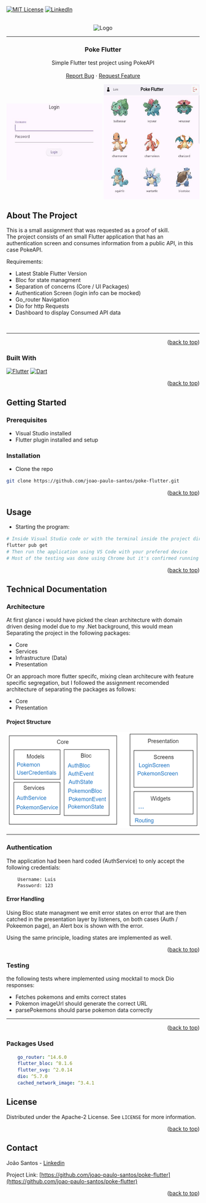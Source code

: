 

<a name="readme-top"></a>

[![MIT License][license-shield]][license-url]
[![LinkedIn][linkedin-shield]][linkedin-url]



<!-- PROJECT LOGO -->
<br />
<div align="center">
  
<img src="https://cdn0.iconfinder.com/data/icons/pokemon-go-vol-2/135/_pikachu-512.png" alt="Logo" width="80" height="80">
 

---
  <h3 align="center">Poke Flutter</h3>

  <p align="center">
    Simple Flutter test project using PokeAPI
    <br />
    <br />
    <a href="https://github.com/joao-paulo-santos/Poke-Flutter/issues">Report Bug</a>
    ·
    <a href="https://github.com/joao-paulo-santos/Poke-Flutter/issues">Request Feature</a>
  </p>
</div>

<p float="left" >
  <img src="readme-assets/login.jpg" height=200 width=250 alt="Login Screeen" style="vertical-align:middle;">
  <img src="readme-assets/pokelist.jpg" height=300 width=250 alt="Pokemon List View" style="vertical-align:middle;">
</p>



<!-- ABOUT THE PROJECT -->
## About The Project

This is a small assignment that was requested as a proof of skill.<br>
The project consists of an small Flutter application that has an authentication screen and consumes information from a public API, in this case PokeAPI.

Requirements:
- Latest Stable Flutter Version
- Bloc for state managment
- Separation of concerns (Core / UI Packages)
- Authentication Screen (login info can be mocked)
- Go_router Navigation
- Dio for http Requests
- Dashboard to display Consumed API data

</br>

---

<p align="right">(<a href="#readme-top">back to top</a>)</p>



### Built With

[![Flutter][Flutter]][Flutter-url]
[![Dart][Dart]][Dart-url]
<p align="right">(<a href="#readme-top">back to top</a>)</p>



<!-- GETTING STARTED -->
## Getting Started

### Prerequisites

- Visual Studio installed
- Flutter plugin installed and setup

### Installation

 - Clone the repo
```sh
git clone https://github.com/joao-paulo-santos/poke-flutter.git
```


<p align="right">(<a href="#readme-top">back to top</a>)</p>



<!-- USAGE EXAMPLES -->
## Usage

 - Starting the program: 
```sh
# Inside Visual Studio code or with the terminal inside the project directory:
flutter pub get
# Then run the application using VS Code with your prefered device
# Most of the testing was done using Chrome but it's confirmed running on Android
```

<p align="right">(<a href="#readme-top">back to top</a>)</p>


## Technical Documentation

### Architecture

At first glance i would have picked the clean architecture with domain driven desing model due to my .Net background, this would mean Separating the project in the following packages:

- Core
- Services
- Infrastructure (Data)
- Presentation

Or an approach more flutter specifc, mixing clean architecure with feature specific segregation, but I followed the assignment recomended architecture of separating the packages as follows:

- Core
- Presentation

#### Project Structure

<div align="center">
<img src="readme-assets/architecture.png" alt="Structure" width="500" height="250">
</div>

---

### Authentication

The application had been hard coded (AuthService) to only accept the following credentials:

        Username: Luis
        Password: 123

#### Error Handling

Using Bloc state managment we emit error states on error that are then catched in the presentation layer by listeners, on both cases (Auth / Pokeemon page), an Alert box is shown with the error.

Using the same principle, loading states are implemented as well.

<p align="right">(<a href="#readme-top">back to top</a>)</p>

### Testing

the following tests where implemented using mocktail to mock Dio responses:

- Fetches pokemons and emits correct states
- Pokemon imageUrl should generate the correct URL
- parsePokemons should parse pokemon data correctly

---

<p align="right">(<a href="#readme-top">back to top</a>)</p>

### Packages Used
```yaml
    go_router: ^14.6.0
    flutter_bloc: ^8.1.6
    flutter_svg: ^2.0.14
    dio: ^5.7.0
    cached_network_image: ^3.4.1
```


<!-- LICENSE -->
## License

Distributed under the Apache-2 License. See `LICENSE` for more information.

<p align="right">(<a href="#readme-top">back to top</a>)</p>



<!-- CONTACT -->
## Contact

João Santos - [Linkedin](https://www.linkedin.com/in/jo%C3%A3o-santos-015a082b9/)

Project Link: [https://github.com/joao-paulo-santos/poke-flutter](https://github.com/joao-paulo-santos/poke-flutter)

<p align="right">(<a href="#readme-top">back to top</a>)</p>


[license-shield]: https://img.shields.io/pypi/l/giteo?style=for-the-badge
[license-url]: https://github.com/joao-paulo-santos/PyFolderSync/blob/master/LICENSE
[linkedin-shield]: https://img.shields.io/badge/-LinkedIn-black.svg?style=for-the-badge&logo=linkedin&colorB=555
[linkedin-url]: https://www.linkedin.com/in/jo%C3%A3o-santos-015a082b9/
[Flutter]: https://img.shields.io/badge/Flutter-02569B?logo=flutter&logoColor=fff
[Flutter-url]: https://flutter.dev/
[Dart]: https://img.shields.io/badge/Dart-%230175C2.svg?logo=dart&logoColor=white
[Dart-url]: https://dart.dev/

